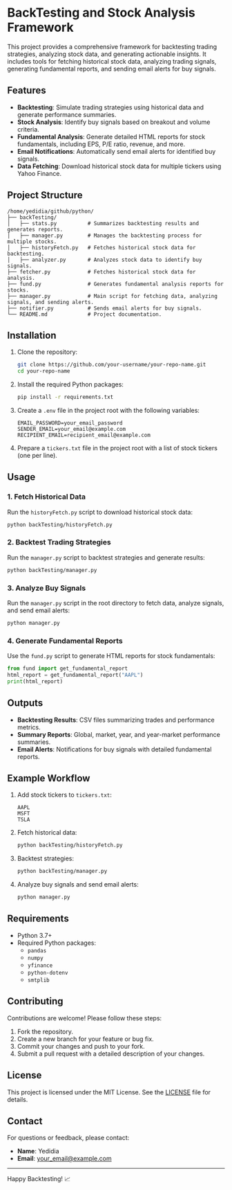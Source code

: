 # BackTesting and Stock Analysis Framework

This project provides a comprehensive framework for backtesting trading strategies, analyzing stock data, and generating actionable insights. It includes tools for fetching historical stock data, analyzing trading signals, generating fundamental reports, and sending email alerts for buy signals.

## Features

- **Backtesting**: Simulate trading strategies using historical data and generate performance summaries.
- **Stock Analysis**: Identify buy signals based on breakout and volume criteria.
- **Fundamental Analysis**: Generate detailed HTML reports for stock fundamentals, including EPS, P/E ratio, revenue, and more.
- **Email Notifications**: Automatically send email alerts for identified buy signals.
- **Data Fetching**: Download historical stock data for multiple tickers using Yahoo Finance.

## Project Structure

```
/home/yedidia/github/python/
├── backTesting/
│   ├── stats.py          # Summarizes backtesting results and generates reports.
│   ├── manager.py        # Manages the backtesting process for multiple stocks.
│   ├── historyFetch.py   # Fetches historical stock data for backtesting.
│   ├── analyzer.py       # Analyzes stock data to identify buy signals.
├── fetcher.py            # Fetches historical stock data for analysis.
├── fund.py               # Generates fundamental analysis reports for stocks.
├── manager.py            # Main script for fetching data, analyzing signals, and sending alerts.
├── notifier.py           # Sends email alerts for buy signals.
└── README.md             # Project documentation.
```

## Installation

1. Clone the repository:
   ```bash
   git clone https://github.com/your-username/your-repo-name.git
   cd your-repo-name
   ```

2. Install the required Python packages:
   ```bash
   pip install -r requirements.txt
   ```

3. Create a `.env` file in the project root with the following variables:
   ```env
   EMAIL_PASSWORD=your_email_password
   SENDER_EMAIL=your_email@example.com
   RECIPIENT_EMAIL=recipient_email@example.com
   ```

4. Prepare a `tickers.txt` file in the project root with a list of stock tickers (one per line).

## Usage

### 1. Fetch Historical Data
Run the `historyFetch.py` script to download historical stock data:
```bash
python backTesting/historyFetch.py
```

### 2. Backtest Trading Strategies
Run the `manager.py` script to backtest strategies and generate results:
```bash
python backTesting/manager.py
```

### 3. Analyze Buy Signals
Run the `manager.py` script in the root directory to fetch data, analyze signals, and send email alerts:
```bash
python manager.py
```

### 4. Generate Fundamental Reports
Use the `fund.py` script to generate HTML reports for stock fundamentals:
```python
from fund import get_fundamental_report
html_report = get_fundamental_report("AAPL")
print(html_report)
```

## Outputs

- **Backtesting Results**: CSV files summarizing trades and performance metrics.
- **Summary Reports**: Global, market, year, and year-market performance summaries.
- **Email Alerts**: Notifications for buy signals with detailed fundamental reports.

## Example Workflow

1. Add stock tickers to `tickers.txt`:
   ```
   AAPL
   MSFT
   TSLA
   ```

2. Fetch historical data:
   ```bash
   python backTesting/historyFetch.py
   ```

3. Backtest strategies:
   ```bash
   python backTesting/manager.py
   ```

4. Analyze buy signals and send email alerts:
   ```bash
   python manager.py
   ```

## Requirements

- Python 3.7+
- Required Python packages:
  - `pandas`
  - `numpy`
  - `yfinance`
  - `python-dotenv`
  - `smtplib`

## Contributing

Contributions are welcome! Please follow these steps:

1. Fork the repository.
2. Create a new branch for your feature or bug fix.
3. Commit your changes and push to your fork.
4. Submit a pull request with a detailed description of your changes.

## License

This project is licensed under the MIT License. See the [LICENSE](LICENSE) file for details.

## Contact

For questions or feedback, please contact:
- **Name**: Yedidia
- **Email**: your_email@example.com

---

Happy Backtesting! 📈
